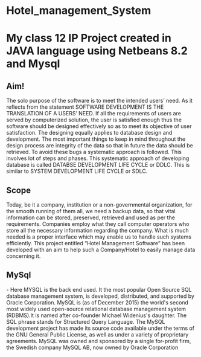 # Hotel_management_System
<h1>My class 12 IP Project created in JAVA language using Netbeans 8.2 and Mysql 
<p>
<h2>Aim!</h2>

The solo purpose of the software is to meet the intended users’ need. As it reflects from the statement SOFTWARE DEVELOPMENT IS THE TRANSLATION OF A USERS’ NEED. If all the requirements of users are served by computerized solution, the user is satisfied enough thus the software should be designed effectively so as to meet its objective of user satisfaction. The designing equally applies to database design and development. The most important things to keep in mind throughout the design process are integrity of the data so that in future the data should be retrieved. To avoid these bugs a systematic approach is followed. This involves lot of steps and phases. This systematic approach of developing database is called DATABSE DEVELOPMENT LIFE CYCLE or DDLC. This is similar to SYSTEM DEVELOPMENT LIFE CYCLE or SDLC.

<h2>Scope</h2>
Today, be it a company, institution or a non-governmental organization, for the smooth running of them all, we need a backup data, so that vital information can be stored, preserved, retrieved and used as per the requirements.
Companies employ what they call computer operators who store all the necessary information regarding the company. What is much needed is a proper interface which may enable us to handle such systems efficiently.
This project entitled “Hotel Management Software” has been developed with an aim to help such a Company/Hotel to easily manage data concerning it.

<h2>MySql</h2>- 
Here MYSQL is the back end used. It the most popular Open Source SQL database management system, is developed, distributed, and supported by Oracle Corporation. MySQL is (as of December 2015) the world's second most widely used open-source relational database management system (RDBMS).It is named after co-founder Michael Widenius's daughter. The SQL phrase stands for Structured Query Language.
The MySQL development project has made its source code available under the terms of the GNU General Public License, as well as under a variety of proprietary agreements. MySQL was owned and sponsored by a single for-profit firm, the Swedish company MySQL AB, now owned by Oracle Corporation

  </p>
